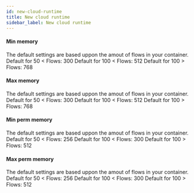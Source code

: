 ```yaml
---
id: new-cloud-runtime
title: New cloud runtime
sidebar_label: New cloud runtime
---
```

#### Min memory
The default settings are based uppon the amout of flows in your container.
Default for 50 < Flows: 300
Default for 100 < Flows: 512
Default for 100 > Flows: 768


#### Max memory
The default settings are based uppon the amout of flows in your container.
Default for 50 < Flows: 300
Default for 100 < Flows: 512
Default for 100 > Flows: 768

#### Min perm memory
The default settings are based uppon the amout of flows in your container.
Default for 50 < Flows: 256
Default for 100 < Flows: 300
Default for 100 > Flows: 512

#### Max perm memory
The default settings are based uppon the amout of flows in your container.
Default for 50 < Flows: 256
Default for 100 < Flows: 300
Default for 100 > Flows: 512

